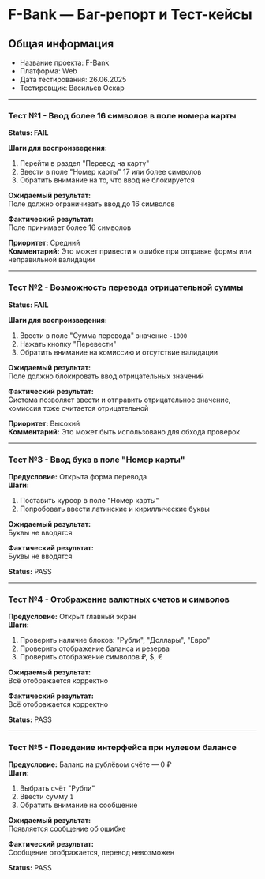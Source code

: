 # F-Bank — Баг-репорт и Тест-кейсы

## Общая информация
- Название проекта: F-Bank
- Платформа: Web
- Дата тестирования: 26.06.2025
- Тестировщик: Васильев Оскар

---


### Тест №1 - Ввод более 16 символов в поле номера карты  
**Status: FAIL**

**Шаги для воспроизведения:**
1. Перейти в раздел "Перевод на карту"
2. Ввести в поле "Номер карты" 17 или более символов
3. Обратить внимание на то, что ввод не блокируется


**Ожидаемый результат:**  
Поле должно ограничивать ввод до 16 символов

**Фактический результат:**  
Поле принимает более 16 символов


**Приоритет:** Средний  
**Комментарий:** Это может привести к ошибке при отправке формы или неправильной валидации

---

### Тест №2 - Возможность перевода отрицательной суммы  
**Status: FAIL**

**Шаги для воспроизведения:**
1. Ввести в поле "Сумма перевода" значение `-1000`
2. Нажать кнопку "Перевести"
3. Обратить внимание на комиссию и отсутствие валидации

**Ожидаемый результат:**  
Поле должно блокировать ввод отрицательных значений

**Фактический результат:**  
Система позволяет ввести и отправить отрицательное значение, комиссия тоже считается отрицательной

**Приоритет:** Высокий  
**Комментарий:** Это может быть использовано для обхода проверок

---

### Тест №3 - Ввод букв в поле "Номер карты"  
**Предусловие:** Открыта форма перевода  
**Шаги:**
1. Поставить курсор в поле "Номер карты"
2. Попробовать ввести латинские и кириллические буквы

**Ожидаемый результат:**  
Буквы не вводятся

**Фактический результат:**  
Буквы не вводятся

**Status:** PASS




---

### Тест №4 - Отображение валютных счетов и символов  
**Предусловие:** Открыт главный экран  
**Шаги:**
1. Проверить наличие блоков: "Рубли", "Доллары", "Евро"
2. Проверить отображение баланса и резерва
3. Проверить отображение символов ₽, $, €

**Ожидаемый результат:**  
Всё отображается корректно

**Фактический результат:**  
Всё отображается корректно

**Status:** PASS

---

### Тест №5 - Поведение интерфейса при нулевом балансе  
**Предусловие:** Баланс на рублёвом счёте — 0 ₽  
**Шаги:**
1. Выбрать счёт "Рубли"
2. Ввести сумму `1`
3. Обратить внимание на сообщение

**Ожидаемый результат:**  
Появляется сообщение об ошибке

**Фактический результат:**  
Сообщение отображается, перевод невозможен

**Status:** PASS

